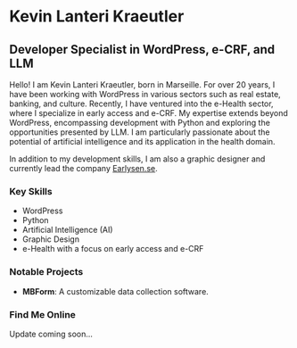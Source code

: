 # Kevin Lanteri Kraeutler

## Developer Specialist in WordPress, e-CRF, and LLM

Hello! I am Kevin Lanteri Kraeutler, born in Marseille. For over 20 years, I have been working with WordPress in various sectors such as real estate, banking, and culture. Recently, I have ventured into the e-Health sector, where I specialize in early access and e-CRF. My expertise extends beyond WordPress, encompassing development with Python and exploring the opportunities presented by LLM. I am particularly passionate about the potential of artificial intelligence and its application in the health domain.

In addition to my development skills, I am also a graphic designer and currently lead the company [Earlysen.se](https://earlysen.se).

### Key Skills
- WordPress
- Python
- Artificial Intelligence (AI)
- Graphic Design
- e-Health with a focus on early access and e-CRF

### Notable Projects
- **MBForm**: A customizable data collection software.

### Find Me Online
Update coming soon...
